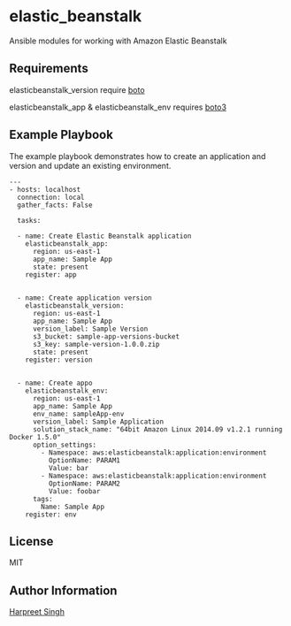 elastic_beanstalk
=========

Ansible modules for working with Amazon Elastic Beanstalk

Requirements
------------

elasticbeanstalk_version require [boto](https://github.com/boto/boto)

elasticbeanstalk_app & elasticbeanstalk_env requires [boto3](https://github.com/boto/boto3)


Example Playbook
----------------

The example playbook demonstrates how to create an application and version and update an existing environment.

    ---
    - hosts: localhost
      connection: local
      gather_facts: False

      tasks:

      - name: Create Elastic Beanstalk application
        elasticbeanstalk_app:
          region: us-east-1
          app_name: Sample App
          state: present
        register: app


      - name: Create application version
        elasticbeanstalk_version:
          region: us-east-1
          app_name: Sample App
          version_label: Sample Version
          s3_bucket: sample-app-versions-bucket
          s3_key: sample-version-1.0.0.zip
          state: present
        register: version


      - name: Create appo
        elasticbeanstalk_env:
          region: us-east-1
          app_name: Sample App
          env_name: sampleApp-env
          version_label: Sample Application
          solution_stack_name: "64bit Amazon Linux 2014.09 v1.2.1 running Docker 1.5.0"
          option_settings:
            - Namespace: aws:elasticbeanstalk:application:environment
              OptionName: PARAM1
              Value: bar
            - Namespace: aws:elasticbeanstalk:application:environment
              OptionName: PARAM2
              Value: foobar
          tags:
            Name: Sample App
        register: env


License
-------

MIT

Author Information
------------------

[Harpreet Singh](http://about.me/hs)
